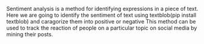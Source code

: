 Sentiment analysis is a method for identifying expressions in a piece of text.
Here we are going to identify the sentiment of text using textblob(pip install textblob) and caragorize them into positive or negative
This method can be used to track the reaction of people on a particular topic on social media by mining their posts.
